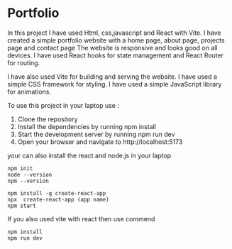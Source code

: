 # Portfolio 
In this project I have used Html, css,javascript and React with Vite.
I have created a simple portfolio website with a home page, about page, projects page and contact page
The website is responsive and looks good on all devices.
I have used React hooks for state management and React Router for routing.

I have also used Vite for building and serving the website.
I have used a simple CSS framework for styling.
I have used a simple JavaScript library for animations.

To use this project in your laptop use :
1. Clone the repository
2. Install the dependencies by running npm install
3. Start the development server by running npm run dev
4. Open your browser and navigate to http://localhost:5173

your can also install the react and node.js in your laptop
```
npm init
node --version
npm --version
```
```
npm install -g create-react-app 
npx  create-react-app (app name)
npm start
```
If you also used vite with react then use commend
```
npm install 
npm run dev
```